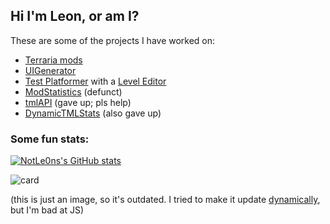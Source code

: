 ## Hi I'm Leon, or am I?
These are some of the projects I have worked on: 
- [Terraria mods](https://github.com/users/NotLe0n/projects/2) 
- [UIGenerator](https://github.com/NotLe0n/UIGenerator)
- [Test Platformer](https://github.com/bafto/Platformer) with a [Level Editor](https://github.com/NotLe0n/LevelEditor)
- [ModStatistics](https://github.com/NotLe0n/ModStats) (defunct)
- [tmlAPI](https://github.com/NotLe0n/tmlapis) (gave up; pls help)
- [DynamicTMLStats](https://github.com/NotLe0n/DynamicTMLStats) (also gave up)

### Some fun stats:
[![NotLe0ns's GitHub stats](https://github-readme-stats.vercel.app/api?username=NotLe0n&show_icons=true&theme=tokyonight)](https://github.com/anuraghazra/github-readme-stats)

![card](https://user-images.githubusercontent.com/26361108/115155388-0da35c80-a080-11eb-847d-54378a7569cd.png)

(this is just an image, so it's outdated. I tried to make it update [dynamically](https://github.com/NotLe0n/DynamicTMLStats), but I'm bad at JS)
